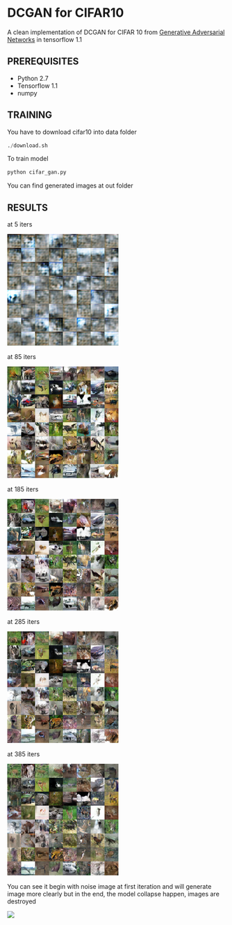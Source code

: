 # DCGAN for CIFAR10
A clean implementation of DCGAN for CIFAR 10 from [Generative Adversarial Networks](https://arxiv.org/abs/1406.2661) in tensorflow 1.1

## PREREQUISITES
- Python 2.7
- Tensorflow 1.1
- numpy

## TRAINING
You have to download cifar10 into data folder 
```python
./download.sh
```
To train model 
```python
python cifar_gan.py
```

You can find generated images at out folder

## RESULTS
at 5 iters

![](./out/0005.png)

at 85 iters

![](./out/0085.png)

at 185 iters

![](./out/0185.png)

at 285 iters

![](./out/0285.png)

at 385 iters

![](./out/0385.png)

You can see it begin with noise image at first iteration and will generate image more clearly but in the end, the model collapse happen, images are destroyed
 
![](./out/cifar_gan.gif)
